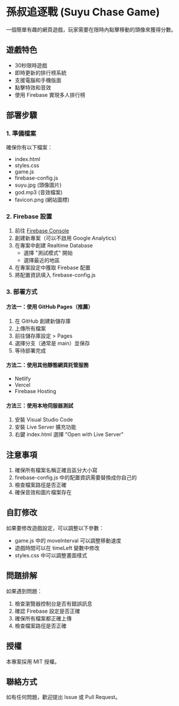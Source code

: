 # 孫叔追逐戰 (Suyu Chase Game)

一個簡單有趣的網頁遊戲，玩家需要在限時內點擊移動的頭像來獲得分數。

## 遊戲特色

- 30秒限時遊戲
- 即時更新的排行榜系統
- 支援電腦和手機版面
- 點擊特效和音效
- 使用 Firebase 實現多人排行榜

## 部署步驟

### 1. 準備檔案
確保你有以下檔案：
- index.html
- styles.css
- game.js
- firebase-config.js
- suyu.jpg (頭像圖片)
- god.mp3 (音效檔案)
- favicon.png (網站圖標)

### 2. Firebase 設置
1. 前往 [Firebase Console](https://console.firebase.google.com/)
2. 創建新專案（可以不啟用 Google Analytics）
3. 在專案中創建 Realtime Database
   - 選擇 "測試模式" 開始
   - 選擇最近的地區
4. 在專案設定中獲取 Firebase 配置
5. 將配置資訊填入 firebase-config.js

### 3. 部署方式

#### 方法一：使用 GitHub Pages（推薦）
1. 在 GitHub 創建新儲存庫
2. 上傳所有檔案
3. 前往儲存庫設定 > Pages
4. 選擇分支（通常是 main）並保存
5. 等待部署完成

#### 方法二：使用其他靜態網頁託管服務
- Netlify
- Vercel
- Firebase Hosting

#### 方法三：使用本地伺服器測試
1. 安裝 Visual Studio Code
2. 安裝 Live Server 擴充功能
3. 右鍵 index.html 選擇 "Open with Live Server"

## 注意事項

1. 確保所有檔案名稱正確且區分大小寫
2. firebase-config.js 中的配置資訊需要替換成你自己的
3. 檢查檔案路徑是否正確
4. 確保音效和圖片檔案存在

## 自訂修改

如果要修改遊戲設定，可以調整以下參數：
- game.js 中的 moveInterval 可以調整移動速度
- 遊戲時間可以在 timeLeft 變數中修改
- styles.css 中可以調整畫面樣式

## 問題排解

如果遇到問題：
1. 檢查瀏覽器控制台是否有錯誤訊息
2. 確認 Firebase 設定是否正確
3. 確保所有檔案都正確上傳
4. 檢查檔案路徑是否正確

## 授權

本專案採用 MIT 授權。

## 聯絡方式

如有任何問題，歡迎提出 Issue 或 Pull Request。 